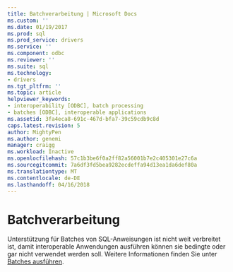 ```yaml
---
title: Batchverarbeitung | Microsoft Docs
ms.custom: ''
ms.date: 01/19/2017
ms.prod: sql
ms.prod_service: drivers
ms.service: ''
ms.component: odbc
ms.reviewer: ''
ms.suite: sql
ms.technology:
- drivers
ms.tgt_pltfrm: ''
ms.topic: article
helpviewer_keywords:
- interoperability [ODBC], batch processing
- batches [ODBC], interoperable applications
ms.assetid: 3fa4eca8-691c-467d-bfa7-39c59cdb9c8d
caps.latest.revision: 5
author: MightyPen
ms.author: genemi
manager: craigg
ms.workload: Inactive
ms.openlocfilehash: 57c1b3be6f0a2ff82a56001b7e2c405301e27c6a
ms.sourcegitcommit: 7a6df3fd5bea9282ecdeffa94d13ea1da6def80a
ms.translationtype: MT
ms.contentlocale: de-DE
ms.lasthandoff: 04/16/2018
---
```

# <a name="batch-processing"></a>Batchverarbeitung
Unterstützung für Batches von SQL-Anweisungen ist nicht weit verbreitet ist, damit interoperable Anwendungen ausführen können sie bedingte oder gar nicht verwendet werden soll. Weitere Informationen finden Sie unter [Batches ausführen](../../../odbc/reference/develop-app/executing-batches.md).

